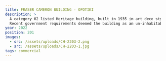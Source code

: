 ```yaml
---
title: FRASER CAMERON BUILDING - OPOTIKI
description: >
  A category 02 listed Heritage building, built in 1935 in art deco style. After an initial short-term occupant, Bob Black's cycle shop, the shop has been occupied by two long-term businesses, D. and A. Croll milk bar and hardware business (c.1941-1964), and Fraser Cameron Limited's electrical and refrigeration goods and repairs service (1964- late 2000’s). 
  Recent government requirements deemed the building as an un-inhabitable Earthquake risk. After the client purchased the building a process was navigated to integrate seismic strengthening, fire engineering upgrades, Heritage NZ & Council Resource consent approval and incorporation of a tenants requirements for a Pizzeria eatery. 
year: 2022
position: 201
images:
  - src: /assets/uploads/CH-2203-2.png
  - src: /assets/uploads/CH-2203-1.jpg
tags: commercial
---
```

  